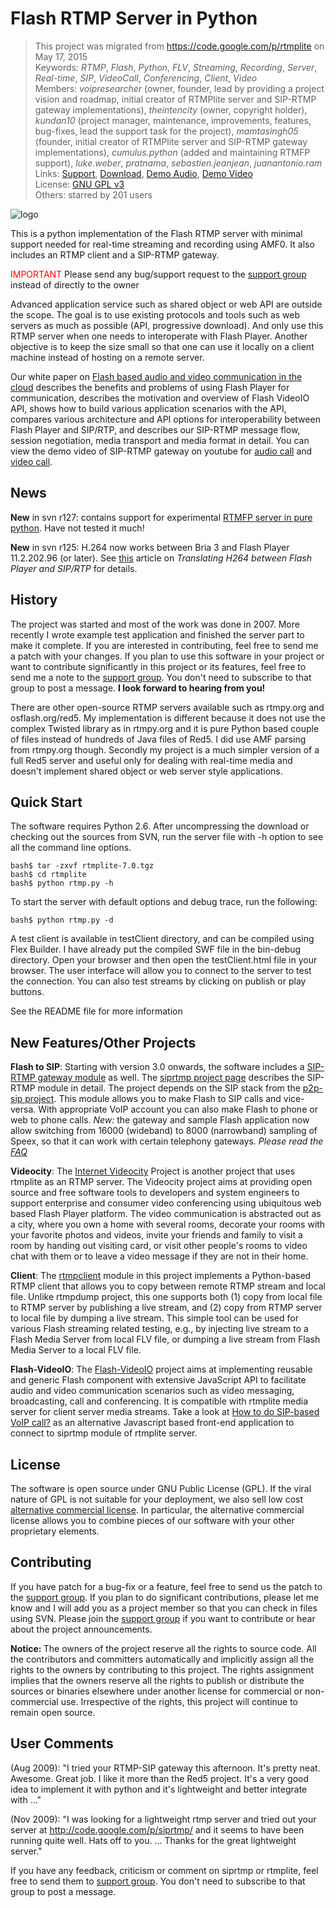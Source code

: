 # Flash RTMP Server in Python #

> This project was migrated from <https://code.google.com/p/rtmplite> on May 17, 2015  
> Keywords: *RTMP*, *Flash*, *Python*, *FLV*, *Streaming*, *Recording*, *Server*, *Real-time*, *SIP*, *VideoCall*, *Conferencing*, *Client*, *Video*  
> Members: *voipresearcher* (owner, founder, lead by providing a project vision and roadmap, initial creator of RTMPlite server and SIP-RTMP gateway implementations), *theintencity* (owner, copyright holder), *kundan10* (project manager, maintenance, improvements, features, bug-fixes, lead the support task for the project), *mamtasingh05* (founder, initial creator of RTMPlite server and SIP-RTMP gateway implementations), *cumulus.python* (added and maintaining RTMFP support), *luke.weber*, *pratnama*, *sebastien.jeanjean*, *juanantonio.ram*  
> Links: [Support](http://groups.google.com/group/myprojectguide), [Download](https://github.com/theintencity/rtmplite/tree/downloads), [Demo Audio](http://www.youtube.com/watch?v=-_W2YVCIPg8), [Demo Video](http://www.youtube.com/watch?v=-_W2YVCIPg8)  
> License: [GNU GPL v3](http://www.gnu.org/licenses/gpl.html)  
> Others: starred by 201 users  

![logo](/siprtmp.png)

This is a python implementation of the Flash RTMP server with minimal support needed for real-time streaming and recording using AMF0. It also includes an RTMP client and a SIP-RTMP gateway.

<font color='#ff0000'>IMPORTANT</font> Please send any bug/support request to the [support group](http://groups.google.com/group/myprojectguide) instead of directly to the owner

Advanced application service such as shared object or web API are outside the scope. The goal is to use existing protocols and tools such as web servers as much as possible (API, progressive download). And only use this RTMP server when one needs to interoperate with Flash Player. Another objective is to keep the size small so that one can use it locally on a client machine instead of hosting on a remote server.

Our white paper on <a href='http://arxiv.org/pdf/1107.0011v1'>Flash based audio and video communication in the cloud</a> describes the benefits and problems of using Flash Player for communication, describes the motivation and overview of Flash VideoIO API, shows how to build various application scenarios with the API, compares various architecture and API options for interoperability between Flash Player and SIP/RTP, and describes our SIP-RTMP message flow, session negotiation, media transport and media format in detail. You can view the demo video of SIP-RTMP gateway on youtube for [audio call](http://www.youtube.com/watch?v=-_W2YVCIPg8) and [video call](http://www.youtube.com/watch?v=cI4nqBfHsXM).

## News ##

**New** in svn r127: contains support for experimental [RTMFP server in pure python](/rtmfp.py). Have not tested it much!

**New** in svn r125: H.264 now works between Bria 3 and Flash Player 11.2.202.96 (or later). See [this](http://p2p-sip.blogspot.com/2012/01/translating-h264-between-flash-player.html) article on _Translating H264 between Flash Player and SIP/RTP_ for details.

<!--
New in version 8.0 (svn r118, p2p-sip svn r48): Added experimental support for H.264 and G.711 available in Flash Player 11. The gateway can translate with SIP video phones such as Ekiga. *Use latest from SVN* instead of download archive to get important bug fixes.

New in svn r83: In siprtmp.py, added support for transcoding between speex and pcmu/pcma voice codecs using the [py-audio](https://github.com/theintencity/py-audio) project. Just follow py-audio build instructions and place the audiospeex.so in your PYTHONPATH before starting siprtmp.py. Requires p2p-sip r37.

New in version 7.5 (svn r74): Added gevent-based version of the server and gateway. See siprtmp_gevent.py. Requires p2p-sip r33.

New in version 7.2 (svn r45): Fixed interoperability with ffmpeg, so that you can publish from there.

New in version 7.0 (svn r38): Fixed the video freeze problem that happened after 2-5 min.

New in version 6.0: Fixed several timing related bugs for recording, playback and live conferencing.
-->

## History ##

The project was started and most of the work was done in 2007. More recently I wrote example test application and finished the server part to make it complete. If you are interested in contributing, feel free to send me a patch with your changes. If you plan to use this software in your project or want to contribute significantly in this project or its features, feel free to send me a note to the [support group](http://groups.google.com/group/myprojectguide). You don't need to subscribe to that group to post a message. **I look forward to hearing from you!**

There are other open-source RTMP servers available such as rtmpy.org and osflash.org/red5. My implementation is different because it does not use the complex Twisted library as in rtmpy.org and it is pure Python based couple of files instead of hundreds of Java files of Red5. I did use AMF parsing from rtmpy.org though. Secondly my project is a much simpler version of a full Red5 server and useful only for dealing with real-time media and doesn't implement shared object or web server style applications.

## Quick Start ##

The software requires Python 2.6. After uncompressing the download or checking out the sources from SVN, run the server file with -h option to see all the command line options.
```
bash$ tar -zxvf rtmplite-7.0.tgz
bash$ cd rtmplite
bash$ python rtmp.py -h
```

To start the server with default options and debug trace, run the following:
```
bash$ python rtmp.py -d
```

A test client is available in testClient directory, and can be compiled using Flex Builder. I have already put the compiled SWF file in the bin-debug directory. Open your browser and then open the testClient.html file in your browser. The user interface will allow you to connect to the server to test the connection. You can also test streams by clicking on publish or play buttons.

See the README file for more information

## New Features/Other Projects ##

**Flash to SIP**: Starting with version 3.0 onwards, the software includes a [SIP-RTMP gateway module](/siprtmp.py) as well. The [siprtmp project page](/siprtmp.md) describes the SIP-RTMP module in detail. The project depends on the SIP stack from the [p2p-sip project](https://github.com/theintencity/p2p-sip). This module allows you to make Flash to SIP calls and vice-versa. With appropriate VoIP account you can also make Flash to phone or web to phone calls. _New:_ the gateway and sample Flash application now allow switching from 16000 (wideband) to 8000 (narrowband) sampling of Speex, so that it can work with certain telephony gateways.  _Please read the [FAQ](siprtmp-faq.md)_

**Videocity**: The [Internet Videocity](https://github.com/theintencity/videocity) Project is another project that uses rtmplite as an RTMP server. The Videocity project aims at providing open source and free software tools to developers and system engineers to support enterprise and consumer video conferencing using ubiquitous web based Flash Player platform. The video communication is abstracted out as a city, where you own a home with several rooms, decorate your rooms with your favorite photos and videos, invite your friends and family to visit a room by handing out visiting card, or visit other people's rooms to video chat with them or to leave a video message if they are not in their home.

**Client**: The [rtmpclient](/rtmpclient.py) module in this project implements a Python-based RTMP client that allows you to copy between remote RTMP stream and local file. Unlike rtmpdump project, this one supports both (1) copy from local file to RTMP server by publishing a live stream, and (2) copy from RTMP server to local file by dumping a live stream. This simple tool can be used for various Flash streaming related testing, e.g., by injecting live stream to a Flash Media Server from local FLV file, or dumping a live stream from Flash Media Server to a local FLV file.

**Flash-VideoIO**: The [Flash-VideoIO](https://github.com/theintencity/flash-videoio) project aims at implementing reusable and generic Flash component with extensive JavaScript API to facilitate audio and video communication scenarios such as video messaging, broadcasting, call and conferencing. It is compatible with rtmplite media server for client server media streams. Take a look at <a href='http://myprojectguide.org/p/flash-videoio/11.html'>How to do SIP-based VoIP call?</a> as an alternative Javascript based front-end application to connect to siprtmp module of rtmplite server.

## License ##

The software is open source under GNU Public License (GPL). If the viral nature of GPL is not suitable for your deployment, we also sell low cost [alternative commercial license](http://theintencity.com/services.html). In particular, the alternative commercial license allows you to combine pieces of our software with your other proprietary elements.

## Contributing ##
If you have patch for a bug-fix or a feature, feel free to send us the patch to the [support group](http://groups.google.com/group/myprojectguide). If you plan to do significant contributions, please let me know and I will add you as a project member so that you can check in files using SVN. Please join the [support group](http://groups.google.com/group/myprojectguide) if you want to contribute or hear about the project announcements.

<b>Notice: </b> The owners of the project reserve all the rights to source code. All the contributors and committers automatically and implicitly assign all the rights to the owners by contributing to this project. The rights assignment implies that the owners reserve all the rights to publish or distribute the sources or binaries elsewhere under another license for commercial or non-commercial use. Irrespective of the rights, this project will continue to remain open source.

## User Comments ##

(Aug 2009): "I tried your RTMP-SIP gateway this afternoon. It's pretty neat. Awesome. Great job. I like it more than the Red5 project.  It's a very good idea to implement it with python and it's lightweight and better integrate with ..."

(Nov 2009): "I was looking for a lightweight rtmp server and tried out your server at http://code.google.com/p/siprtmp/ and it seems to have been running quite well. Hats off to you. ... Thanks for the great lightweight server."

If you have any feedback, criticism or comment on siprtmp or rtmplite, feel free to send them to [support group](http://groups.google.com/group/myprojectguide). You don't need to subscribe to that group to post a message.
